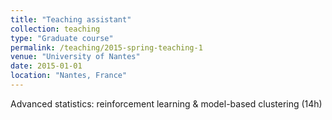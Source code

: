 ```yaml
---
title: "Teaching assistant"
collection: teaching
type: "Graduate course"
permalink: /teaching/2015-spring-teaching-1
venue: "University of Nantes"
date: 2015-01-01
location: "Nantes, France"
---
```


Advanced statistics: reinforcement learning & model-based clustering (14h)

